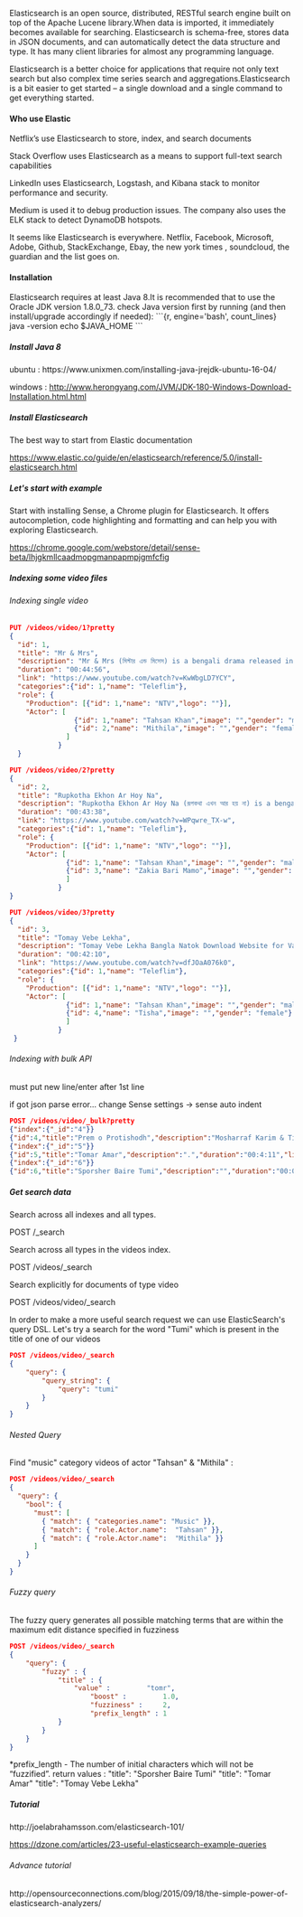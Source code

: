 Elasticsearch is an open source, distributed, RESTful search engine built on top of the Apache Lucene library.When data is imported, it immediately becomes available for searching. Elasticsearch is schema-free, stores data in JSON documents, and can automatically detect the data structure and type. It has many client libraries for almost any programming language.

Elasticsearch is a better choice for applications that require not only text search but also complex time series search and aggregations.Elasticsearch is a bit easier to get started – a single download and a single command to get everything started. 


<h4>Who use Elastic</h4>
Netflix’s use  Elasticsearch to store, index, and search documents

Stack Overflow uses Elasticsearch as a means to support full-text search capabilities

LinkedIn uses Elasticsearch, Logstash, and Kibana stack to monitor performance and security.

Medium is used it to debug production issues. The company also uses the ELK stack to detect DynamoDB hotspots.

It seems like Elasticsearch is everywhere. Netflix, Facebook, Microsoft, Adobe, Github, StackExchange, Ebay, the new york times , soundcloud, the guardian and the list goes on.

<h4>Installation</h4>
Elasticsearch requires at least Java 8.It is recommended that to use the Oracle JDK version 1.8.0_73.
check Java version first by running (and then install/upgrade accordingly if needed):
```{r, engine='bash', count_lines}
    java -version
    echo $JAVA_HOME
```
<h5>Install Java 8 </h5>
ubuntu :  https://www.unixmen.com/installing-java-jrejdk-ubuntu-16-04/

windows :  http://www.herongyang.com/JVM/JDK-180-Windows-Download-Installation.html.html

<h5> Install Elasticsearch </h5>
The best way to start from Elastic documentation

https://www.elastic.co/guide/en/elasticsearch/reference/5.0/install-elasticsearch.html

<h5> Let's start with example </h5>
Start with installing Sense, a Chrome plugin for Elasticsearch. It offers autocompletion, code highlighting and formatting and can help you with exploring Elasticsearch. 

https://chrome.google.com/webstore/detail/sense-beta/lhjgkmllcaadmopgmanpapmpjgmfcfig

<h5> Indexing some video files </h5>
<h6>Indexing single video</h6>

```json
PUT /videos/video/1?pretty
{
  "id": 1,
  "title": "Mr & Mrs",
  "description": "Mr & Mrs (মিস্টার এন্ড মিসেস) is a bengali drama released in ntv in this Eid Ul Azha 2016. This drama is telecast by International Television Channel Ltd (NTV). Actor and actress on this drama are Tahsan & Mithila, Alif, Khalid, Flora and so on.",
  "duration": "00:44:56",
  "link": "https://www.youtube.com/watch?v=KwWbgLD7YCY",
  "categories":{"id": 1,"name": "Teleflim"},
  "role": {
    "Production": [{"id": 1,"name": "NTV","logo": ""}],
    "Actor": [
                {"id": 1,"name": "Tahsan Khan","image": "","gender": "male"},
                {"id": 2,"name": "Mithila","image": "","gender": "female"}
              ]
            }
  }
```
```json
PUT /videos/video/2?pretty
{
  "id": 2,
  "title": "Rupkotha Ekhon Ar Hoy Na",
  "description": "Rupkotha Ekhon Ar Hoy Na (রূপকথা এখন আর হয় না) is a bengali drama released in ntv on this eid festive 2016. This drama is telecast by International Television Channel Ltd (NTV). Actor and actress on this drama are Momo & Tahsan. ",
  "duration": "00:43:38",
  "link": "https://www.youtube.com/watch?v=WPqwre_TX-w",
  "categories":{"id": 1,"name": "Teleflim"},
  "role": {
    "Production": [{"id": 1,"name": "NTV","logo": ""}],
    "Actor": [
              {"id": 1,"name": "Tahsan Khan","image": "","gender": "male"},
              {"id": 3,"name": "Zakia Bari Mamo","image": "","gender": "female"}
              ]
            }
}
```
```json
PUT /videos/video/3?pretty
{
  "id": 3,
  "title": "Tomay Vebe Lekha",
  "description": "Tomay Vebe Lekha Bangla Natok Download Website for Valentines Day Natok (2016). Tahsan & Tisha fans for New Drama Tomay Vebe Lekha Bangla Natok 2016 .",
  "duration": "00:42:10",
  "link": "https://www.youtube.com/watch?v=dfJOaA076k0",
  "categories":{"id": 1,"name": "Teleflim"},
  "role": {
    "Production": [{"id": 1,"name": "NTV","logo": ""}],
    "Actor": [
              {"id": 1,"name": "Tahsan Khan","image": "","gender": "male"},
              {"id": 4,"name": "Tisha","image": "","gender": "female"}
              ]
            }
 }
```
<h6>Indexing with bulk API </h6>
must put new line/enter after 1st line

if got json parse error... change Sense settings -> sense auto indent
```json
POST /videos/video/_bulk?pretty
{"index":{"_id":"4"}}
{"id":4,"title":"Prem o Protishodh","description":"Mosharraf Karim & Tisha Natok Prem o Protishodh | প্রেম ও প্রতিশোধ. [HD]Exclusively brought to you by Mosharraf Karim HD.","duration":"00:43:25","link":"https://www.youtube.com/watch?v=ZwTSwpwB0e8","categories":{"id":1,"name":"Teleflim"},"role":{"Production":[{"id":1,"name":"NTV","logo":""}],"Actor":[{"id":5,"name":"Mosharraf Karim","image":"","gender":"male"},{"id":4,"name":"Tisha","image":"","gender":"female"}]}}
{"index":{"_id":"5"}}
{"id":5,"title":"Tomar Amar","description":".","duration":"00:4:11","link":"https://www.youtube.com/watch?v=VdTSv6u6iP0","categories":{"id":2,"name":"Music"},"role":{"Production":[{"id":1,"name":"NTV","logo":""}],"Actor":[{"id":1,"name":"Tahsan","image":"","gender":"male"},{"id":2,"name":"Mithila","image":"","gender":"female"}]}}
{"index":{"_id":"6"}}
{"id":6,"title":"Sporsher Baire Tumi","description":"","duration":"00:03:39","link":"https://www.youtube.com/watch?v=Vw1qLsdIVtw","categories":{"id":2,"name":"Music"},"role":{"Production":[{"id":1,"name":"NTV","logo":""}],"Actor":[{"id":1,"name":"Tahsan","image":"","gender":"male"},{"id":6,"name":"Elita","image":"","gender":"female"}]}}

```

<h5>Get search data </h5>
Search across all indexes and all types.

POST /_search 

Search across all types in the videos index.

POST /videos/_search 

Search explicitly for documents of type video

POST /videos/video/_search


In order to make a more useful search request we can use ElasticSearch's query DSL.
Let's try a search for the word "Tumi" which is present in the title of one of our videos
```json
POST /videos/video/_search 
{
    "query": {
        "query_string": {
            "query": "tumi"
        }
    }
}
```

<h6>Nested Query</h6>
Find "music" category videos of actor "Tahsan" & "Mithila" :

```json
POST /videos/video/_search 
{
  "query": {
    "bool": {
      "must": [
        { "match": { "categories.name": "Music" }},
        { "match": { "role.Actor.name":  "Tahsan" }},
        { "match": { "role.Actor.name":  "Mithila" }} 
      ]
    }
  }
}
```
<h6>Fuzzy query</h6>
The fuzzy query generates all possible matching terms that are within the maximum edit distance specified in fuzziness

```json
POST /videos/video/_search 
{
    "query": {
        "fuzzy" : {
            "title" : {
                "value" :         "tomr",
                    "boost" :         1.0,
                    "fuzziness" :     2,
                    "prefix_length" : 1
            }
        }
    }
}
```
 *prefix_length - The number of initial characters which will not be “fuzzified”.
return values :
"title": "Sporsher Baire Tumi"
"title": "Tomar Amar"
"title": "Tomay Vebe Lekha"

<h5>Tutorial</h5>
http://joelabrahamsson.com/elasticsearch-101/

https://dzone.com/articles/23-useful-elasticsearch-example-queries

<h6>Advance tutorial</h6>
http://opensourceconnections.com/blog/2015/09/18/the-simple-power-of-elasticsearch-analyzers/


